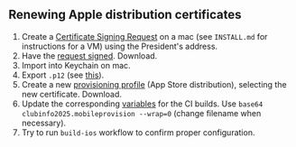 ## Renewing Apple distribution certificates

1. Create a [Certificate Signing Request][certsignreq] on a mac (see
   `INSTALL.md` for instructions for a VM) using the President's address.
2. Have the [request signed][certlist]. Download.
3. Import into Keychain on mac.
4. Export `.p12` (see [this][sop12]).
5. Create a new [provisioning profile][provisioning] (App Store distribution),
   selecting the new certificate. Download.
6. Update the corresponding [variables][githubactions] for the CI builds. Use
   `base64 clubinfo2025.mobileprovision --wrap=0` (change filename when necessary).
7. Try to run `build-ios` workflow to confirm proper configuration.

[certsignreq]: https://developer.apple.com/help/account/create-certificates/create-a-certificate-signing-request
[certlist]: https://developer.apple.com/account/resources/certificates/list
[sop12]: https://stackoverflow.com/questions/9418661/how-to-create-p12-certificate-for-ios-distribution
[provisioning]: https://developer.apple.com/account/resources/profiles/list
[githubactions]: https://github.com/ClubInfoInsaT/application-amicale/settings/environments
